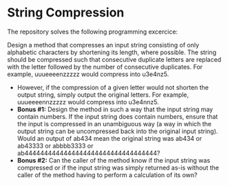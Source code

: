# String Compression
The repository solves the following programming excercice:

Design a method that compresses an input string consisting of only alphabetic characters by shortening its length, where possible. The string should be compressed such that consecutive duplicate letters are replaced with the letter followed by the number of consecutive duplicates. For example, uuueeeenzzzzz would compress into u3e4nz5.
- However, if the compression of a given letter would not shorten the output string, simply output the original letters. For example, uuueeeennzzzzz would compress into u3e4nnz5. 
- **Bonus #1:** Design the method in such a way that the input string may contain numbers. If the input string does contain numbers, ensure that the input is compressed in an unambiguous
    way (a way in which the output string can be uncompressed back into the original input string). Would an output of ab434 mean the original string was ab434 or ab43333 or abbbb3333
    or ab4444444444444444444444444444444444?
- **Bonus #2:** Can the caller of the method know if the input string was compressed or if the input string was simply returned as-is without the caller of the method having to perform a calculation of its own?
